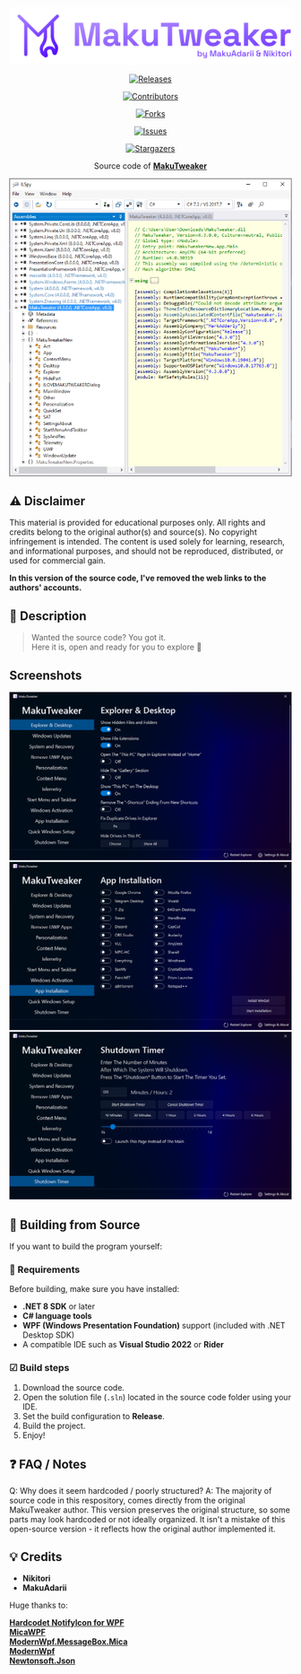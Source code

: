 <div align="center">

<img src="https://github.com/individual55/MakuTweaker/blob/main/images/logo.png" alt="MakuTweaker">

<a href="https://github.com/individual55/MakuTweaker/releases">![Releases](https://img.shields.io/github/v/release/individual55/MakuTweaker?style=flat)</a>

<a href="https://github.com/individual55/MakuTweaker/graphs/contributors">![Contributors](https://img.shields.io/github/contributors/individual55/MakuTweaker?style=flat)</a>

<a href="https://github.com/individual55/MakuTweaker/network/members">![Forks](https://img.shields.io/github/forks/individual55/MakuTweaker?style=flat)</a>

<a href="https://github.com/individual55/MakuTweaker/issues">![Issues](https://img.shields.io/github/issues/individual55/MakuTweaker?style=flat)</a>

<a href="https://github.com/individual55/MakuTweaker/stargazers">![Stargazers](https://img.shields.io/github/stars/individual55/MakuTweaker?style=flat)</a>

Source code of <a href="https://makutweaker.en.uptodown.com/windows"><strong>MakuTweaker</strong></a>

<img src="https://github.com/individual55/MakuTweaker/blob/main/images/codepreview.png" alt="Code">

</div>

## ⚠ Disclaimer
This material is provided for educational purposes only. All rights and credits belong to the 
original author(s) and source(s). No copyright infringement is intended. The content is used solely 
for learning, research, and informational purposes, and should not be reproduced, distributed, or 
used for commercial gain.

**In this version of the source code, I've removed the web links to the authors' accounts.**

## 🧰 Description

> Wanted the source code? You got it.  
> Here it is, open and ready for you to explore 🚀

## Screenshots

<img src="https://github.com/individual55/MakuTweaker/blob/main/images/screenshots/1.png" alt="1">
<img src="https://github.com/individual55/MakuTweaker/blob/main/images/screenshots/2.png" alt="2">
<img src="https://github.com/individual55/MakuTweaker/blob/main/images/screenshots/3.png" alt="3">

## 🔨 Building from Source

If you want to build the program yourself:

### 🧩 Requirements
Before building, make sure you have installed:
- **.NET 8 SDK** or later
- **C# language tools**
- **WPF (Windows Presentation Foundation)** support (included with .NET Desktop SDK)
- A compatible IDE such as **Visual Studio 2022** or **Rider**

### ☑ Build steps

1. Download the source code.
2. Open the solution file (`.sln`) located in the source code folder using your IDE.
3. Set the build configuration to **Release**.
4. Build the project.
5. Enjoy!

## ❓ FAQ / Notes
Q: Why does it seem hardcoded / poorly structured?
A: The majority of source code in this respository, comes directly from the original MakuTweaker author.
This version preserves the original structure, so 
some parts may look hardcoded or not ideally organized.
It isn't a mistake of this open-source version - it reflects how the original author implemented it.

## 💡 Credits

- **Nikitori**
- **MakuAdarii**

Huge thanks to:  

<a href="https://github.com/hardcodet/wpf-notifyicon"><strong>Hardcodet NotifyIcon for WPF</strong></a><br>
<a href="https://github.com/Simnico99/MicaWPF"><strong>MicaWPF</strong></a><br>
<a href="https://www.nuget.org/packages/ModernWpf.MessageBox.Mica"><strong>ModernWpf.MessageBox.Mica</strong></a><br>
<a href="https://github.com/Kinnara/ModernWpf"><strong>ModernWpf</strong></a><br>
<a href="https://github.com/JamesNK/Newtonsoft.Json"><strong>Newtonsoft.Json</strong></a>
